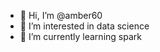 - 👋 Hi, I’m @amber60
- 👀 I’m interested in data science
- 🌱 I’m currently learning spark

<!---
amber60/amber60 is a ✨ special ✨ repository because its `README.md` (this file) appears on your GitHub profile.
You can click the Preview link to take a look at your changes.
--->
